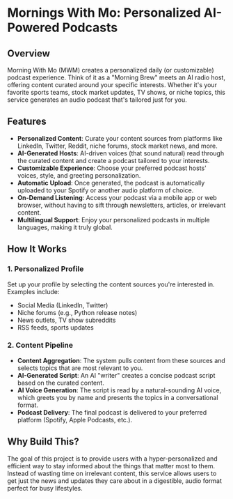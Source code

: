 # Mornings With Mo: Personalized AI-Powered Podcasts

## Overview

Morning With Mo (MWM) creates a personalized daily (or customizable) podcast experience. Think of it as a "Morning Brew" meets an AI radio host, offering content curated around your specific interests. Whether it's your favorite sports teams, stock market updates, TV shows, or niche topics, this service generates an audio podcast that's tailored just for you.

## Features

- **Personalized Content**: Curate your content sources from platforms like LinkedIn, Twitter, Reddit, niche forums, stock market news, and more.
- **AI-Generated Hosts**: AI-driven voices (that sound natural) read through the curated content and create a podcast tailored to your interests.
- **Customizable Experience**: Choose your preferred podcast hosts' voices, style, and greeting personalization.
- **Automatic Upload**: Once generated, the podcast is automatically uploaded to your Spotify or another audio platform of choice.
- **On-Demand Listening**: Access your podcast via a mobile app or web browser, without having to sift through newsletters, articles, or irrelevant content.
- **Multilingual Support**: Enjoy your personalized podcasts in multiple languages, making it truly global.

## How It Works

### 1. Personalized Profile
Set up your profile by selecting the content sources you're interested in. Examples include:
- Social Media (LinkedIn, Twitter)
- Niche forums (e.g., Python release notes)
- News outlets, TV show subreddits
- RSS feeds, sports updates

### 2. Content Pipeline
- **Content Aggregation**: The system pulls content from these sources and selects topics that are most relevant to you.
- **AI-Generated Script**: An AI "writer" creates a concise podcast script based on the curated content.
- **AI Voice Generation**: The script is read by a natural-sounding AI voice, which greets you by name and presents the topics in a conversational format.
- **Podcast Delivery**: The final podcast is delivered to your preferred platform (Spotify, Apple Podcasts, etc.).

## Why Build This?

The goal of this project is to provide users with a hyper-personalized and efficient way to stay informed about the things that matter most to them. Instead of wasting time on irrelevant content, this service allows users to get just the news and updates they care about in a digestible, audio format perfect for busy lifestyles.